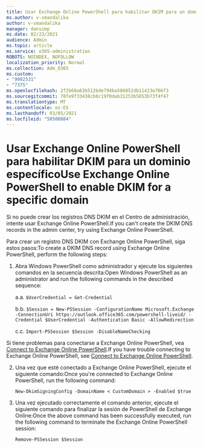 ```yaml
---
title: Usar Exchange Online PowerShell para habilitar DKIM para un dominio específico
ms.author: v-smandalika
author: v-smandalika
manager: dansimp
ms.date: 02/23/2021
audience: Admin
ms.topic: article
ms.service: o365-administration
ROBOTS: NOINDEX, NOFOLLOW
localization_priority: Normal
ms.collection: Adm_O365
ms.custom:
- "9002531"
- "7375"
ms.openlocfilehash: 2f2b60a63b512bde794ba588852db11423e766f3
ms.sourcegitcommit: 78fe9f33438cb0c19f0dab31253b5853b73f4f47
ms.translationtype: MT
ms.contentlocale: es-ES
ms.lasthandoff: 03/05/2021
ms.locfileid: "50500884"
---
```

# <a name="use-exchange-online-powershell-to-enable-dkim-for-a-specific-domain"></a><span data-ttu-id="f7ccd-102">Usar Exchange Online PowerShell para habilitar DKIM para un dominio específico</span><span class="sxs-lookup"><span data-stu-id="f7ccd-102">Use Exchange Online PowerShell to enable DKIM for a specific domain</span></span>

<span data-ttu-id="f7ccd-103">Si no puede crear los registros DNS DKIM en el Centro de administración, intente usar Exchange Online PowerShell.</span><span class="sxs-lookup"><span data-stu-id="f7ccd-103">If you can't create the DKIM DNS records in the admin center, try using Exchange Online PowerShell.</span></span> 

<span data-ttu-id="f7ccd-104">Para crear un registro DNS DKIM con Exchange Online PowerShell, siga estos pasos:</span><span class="sxs-lookup"><span data-stu-id="f7ccd-104">To create a DKIM DNS record using Exchange Online PowerShell, perform the following steps:</span></span>

1. <span data-ttu-id="f7ccd-105">Abra Windows PowerShell como administrador y ejecute los siguientes comandos en la secuencia descrita:</span><span class="sxs-lookup"><span data-stu-id="f7ccd-105">Open Windows PowerShell as an administrator and run the following commands in the described sequence:</span></span>

    <span data-ttu-id="f7ccd-106">a.</span><span class="sxs-lookup"><span data-stu-id="f7ccd-106">a.</span></span> `$UserCredential = Get-Credential`

    <span data-ttu-id="f7ccd-107">b.</span><span class="sxs-lookup"><span data-stu-id="f7ccd-107">b.</span></span> `$Session = New-PSSession -ConfigurationName Microsoft.Exchange -ConnectionUri https://outlook.office365.com/powershell-liveid/ -Credential $UserCredential -Authentication Basic -AllowRedirection`

    <span data-ttu-id="f7ccd-108">c.</span><span class="sxs-lookup"><span data-stu-id="f7ccd-108">c.</span></span> `Import-PSSession $Session -DisableNameChecking`
    
<span data-ttu-id="f7ccd-109">Si tiene problemas para conectarse a Exchange Online PowerShell, vea [Connect to Exchange Online PowerShell](https://docs.microsoft.com/powershell/exchange/connect-to-exchange-online-powershell).</span><span class="sxs-lookup"><span data-stu-id="f7ccd-109">If you have trouble connecting to Exchange Online PowerShell, see [Connect to Exchange Online PowerShell](https://docs.microsoft.com/powershell/exchange/connect-to-exchange-online-powershell).</span></span>

2. <span data-ttu-id="f7ccd-110">Una vez que esté conectado a Exchange Online PowerShell, ejecute el siguiente comando:</span><span class="sxs-lookup"><span data-stu-id="f7ccd-110">Once you're connected to Exchange Online PowerShell, run the following command:</span></span>

    `New-DkimSigningConfig -DomainName < CustomDomain > -Enabled $true`

3. <span data-ttu-id="f7ccd-111">Una vez ejecutado correctamente el comando anterior, ejecute el siguiente comando para finalizar la sesión de PowerShell de Exchange Online:</span><span class="sxs-lookup"><span data-stu-id="f7ccd-111">Once the above command has been successfully executed, run the following command to terminate the Exchange Online PowerShell session:</span></span>

    `Remove-PSSession $Session` 




